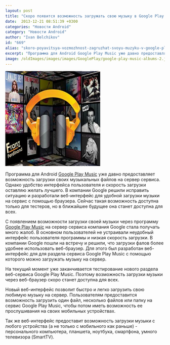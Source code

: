 ```yaml
---
layout: post
title: "Скоро появится возможность загружать свою музыку в Google Play Music из браузера"
date:  2013-12-21 08:51:39 +0300
categories: "Новости Android"
category: "Новости Android"
author: "Ivan Belchikov"
id: "669"
alias: "skoro-poyavitsya-vozmozhnost-zagruzhat-svoyu-muzyku-v-google-play-music-iz-brauzera"
excerpt: "Программа для Android Google Play Music уже давно предоставляет возможность загрузки своих музыкальных файлов на сервер сервиса. Однако удобство интерфейса пользователя и скорость загрузки оставляю желать лучшего. В компании Google решили исправить ситуацию и разработали веб-интерфейс для удобной загрузки музыки на сервис с помощью браузера. Сейчас такая возможность доступна только для тестеров, но в ближайшее будущее она станет доступна для всех."
image: /oldImages/images/images/GooglePlay/google-play-music-albums-2.jpg
---
```

<img  src="/oldImages/images/images/GooglePlay/google-play-music-albums-2.jpg" alt="Google Play Music" />

Программа для Android <a href="index.php?option=com_content&amp;view=article&amp;id=579&amp;catid=8&amp;Itemid=102">Google Play Music</a> уже давно предоставляет возможность загрузки своих музыкальных файлов на сервер сервиса. Однако удобство интерфейса пользователя и скорость загрузки оставляю желать лучшего. В компании Google решили исправить ситуацию и разработали веб-интерфейс для удобной загрузки музыки на сервис с помощью браузера. Сейчас такая возможность доступна только для тестеров, но в ближайшее будущее она станет доступна для всех.


С появлением возможности загрузки своей музыки через программу <a href="index.php?option=com_content&amp;view=article&amp;id=659&amp;catid=8&amp;Itemid=102">Google Play Music</a> на сервер сервиса компания Google стала получать много жалоб. В основном пользователей не устраивали неудобный интерфейс пользователя программы и низкая скорость загрузки. В компании Google пошли на встречу и решили, что загрузки фалов более удобнее использовать веб-браузер. Для этого был разработан веб-интерфейс для для раздела сервиса Google Play Music с помощью которого можно загружать музыку на сервер.

На текущий момент уже заканчивается тестирование нового раздела веб-сервиса Google Play Music. Поэтому возможность загрузки музыки через веб-браузер скоро станет доступна для всех.  

Новый веб-интерфейс позволит быстро и легко загрузить свою любимую музыку на сервер. Пользователям предоставится возможность загрузить один файл, несколько файлов или папку на сервис Google Play Music, чтобы потом иметь возможность ее прослушивания на своих мобильных устройствах.

Так же веб-интерфейс предоставит возможность загрузки музыки с любого устройства (а не только с мобильного как раньше) - персонального компьютера, планшета, ноутбука, смартфона, умного телевизора (SmartTV).
